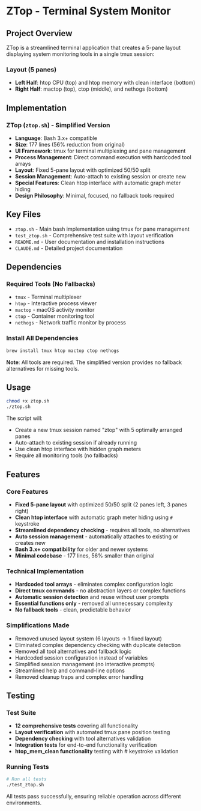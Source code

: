 # ZTop - Terminal System Monitor

## Project Overview
ZTop is a streamlined terminal application that creates a 5-pane layout displaying system monitoring tools in a single tmux session:

### Layout (5 panes)
- **Left Half**: htop CPU (top) and htop memory with clean interface (bottom)
- **Right Half**: mactop (top), ctop (middle), and nethogs (bottom)

## Implementation

### ZTop (`ztop.sh`) - Simplified Version
- **Language**: Bash 3.x+ compatible
- **Size**: 177 lines (56% reduction from original)
- **UI Framework**: tmux for terminal multiplexing and pane management
- **Process Management**: Direct command execution with hardcoded tool arrays
- **Layout**: Fixed 5-pane layout with optimized 50/50 split
- **Session Management**: Auto-attach to existing session or create new
- **Special Features**: Clean htop interface with automatic graph meter hiding
- **Design Philosophy**: Minimal, focused, no fallback tools required

## Key Files
- `ztop.sh` - Main bash implementation using tmux for pane management
- `test_ztop.sh` - Comprehensive test suite with layout verification
- `README.md` - User documentation and installation instructions
- `CLAUDE.md` - Detailed project documentation

## Dependencies

### Required Tools (No Fallbacks)
- `tmux` - Terminal multiplexer
- `htop` - Interactive process viewer
- `mactop` - macOS activity monitor
- `ctop` - Container monitoring tool
- `nethogs` - Network traffic monitor by process

### Install All Dependencies
```bash
brew install tmux htop mactop ctop nethogs
```

**Note**: All tools are required. The simplified version provides no fallback alternatives for missing tools.

## Usage

```bash
chmod +x ztop.sh
./ztop.sh
```

The script will:
- Create a new tmux session named "ztop" with 5 optimally arranged panes
- Auto-attach to existing session if already running
- Use clean htop interface with hidden graph meters
- Require all monitoring tools (no fallbacks)

## Features

### Core Features
- **Fixed 5-pane layout** with optimized 50/50 split (2 panes left, 3 panes right)
- **Clean htop interface** with automatic graph meter hiding using `#` keystroke
- **Streamlined dependency checking** - requires all tools, no alternatives
- **Auto session management** - automatically attaches to existing or creates new
- **Bash 3.x+ compatibility** for older and newer systems
- **Minimal codebase** - 177 lines, 56% smaller than original

### Technical Implementation
- **Hardcoded tool arrays** - eliminates complex configuration logic
- **Direct tmux commands** - no abstraction layers or complex functions
- **Automatic session detection** and reuse without user prompts
- **Essential functions only** - removed all unnecessary complexity
- **No fallback tools** - clean, predictable behavior

### Simplifications Made
- Removed unused layout system (6 layouts → 1 fixed layout)
- Eliminated complex dependency checking with duplicate detection
- Removed all tool alternatives and fallback logic
- Hardcoded session configuration instead of variables
- Simplified session management (no interactive prompts)
- Streamlined help and command-line options
- Removed cleanup traps and complex error handling

## Testing

### Test Suite
- **12 comprehensive tests** covering all functionality
- **Layout verification** with automated tmux pane position testing
- **Dependency checking** with tool alternatives validation
- **Integration tests** for end-to-end functionality verification
- **htop_mem_clean functionality** testing with # keystroke validation

### Running Tests
```bash
# Run all tests
./test_ztop.sh
```

All tests pass successfully, ensuring reliable operation across different environments.